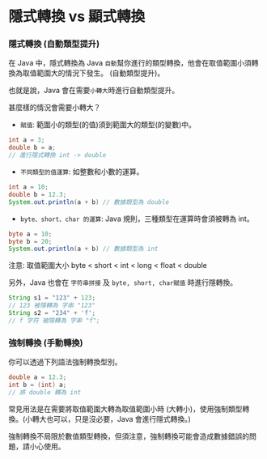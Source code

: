 # 隱式轉換 vs 顯式轉換

### 隱式轉換 (自動類型提升)

在 Java 中，隱式轉換為 Java `自動`幫你進行的類型轉換，他會在取值範圍小須轉換為取值範圍大的情況下發生。 (自動類型提升)。

也就是說，Java 會在需要`小轉大`時進行自動類型提升。

甚麼樣的情況會需要小轉大？

- `賦值`: 範圍小的類型(的值)須到範圍大的類型(的變數)中。

```java
int a = 3;
double b = a;
// 進行隱式轉換 int -> double
```

- `不同類型的值運算`: 如整數和小數的運算。

```java
int a = 10;
double b = 12.3;
System.out.println(a + b) // 數據類型為 double
```

- `byte、short、char 的運算`: Java 規則，三種類型在運算時會須被轉為 int。

```java
byte a = 10;
byte b = 20;
System.out.println(a + b) // 數據類型為 int
```

注意: 取值範圍大小 byte < short < int < long < float < double

另外，Java 也會在 `字符串拼接` 及 `byte, short, char賦值` 時進行隱轉換。

```java
String s1 = "123" + 123;
// 123 被隱轉為 字串 "123"
String s2 = "234" + 'f';
// f 字符 被隱轉為 字串 "f";
```

### 強制轉換 (手動轉換)

你可以透過下列語法強制轉換型別。

```java
double a = 12.3;
int b = (int) a;
// 將 double 轉為 int
```

常見用法是在需要將取值範圍大轉為取值範圍小時 (大轉小)，使用強制類型轉換。(小轉大也可以，只是沒必要，Java 會進行隱式轉換。)

強制轉換不局限於數值類型轉換，但須注意，強制轉換可能會造成數據錯誤的問題，請小心使用。
